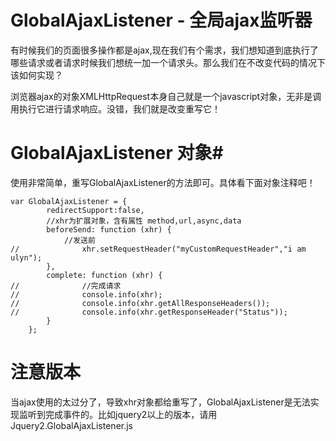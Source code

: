 GlobalAjaxListener - 全局ajax监听器
==================

有时候我们的页面很多操作都是ajax,现在我们有个需求，我们想知道到底执行了哪些请求或者请求时候我们想统一加一个请求头。那么我们在不改变代码的情况下该如何实现？

浏览器ajax的对象XMLHttpRequest本身自己就是一个javascript对象，无非是调用执行它进行请求响应。没错，我们就是改变重写它！

# GlobalAjaxListener 对象#

使用非常简单，重写GlobalAjaxListener的方法即可。具体看下面对象注释吧！   

	var GlobalAjaxListener = {
            redirectSupport:false,
            //xhr为扩展对象，含有属性 method,url,async,data
            beforeSend: function (xhr) {
                //发送前
	//              xhr.setRequestHeader("myCustomRequestHeader","i am ulyn");
            },
            complete: function (xhr) {
	//              //完成请求
    //              console.info(xhr);
	//              console.info(xhr.getAllResponseHeaders());
	//              console.info(xhr.getResponseHeader("Status"));
            }
        };

# 注意版本 #
当ajax使用的太过分了，导致xhr对象都给重写了，GlobalAjaxListener是无法实现监听到完成事件的。比如jquery2以上的版本，请用Jquery2.GlobalAjaxListener.js